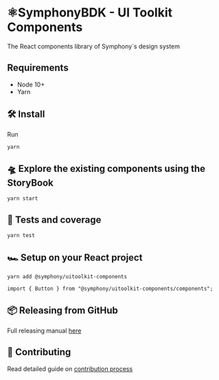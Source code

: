 # ⚛️SymphonyBDK - UI Toolkit Components

The React components library of Symphony`s design system

## Requirements

- Node 10+
- Yarn

## 🛠 Install

Run

```
yarn
```

## 🛸 Explore the existing components using the StoryBook

```
yarn start
```

## 🧪 Tests and coverage

```
yarn test
```

## 🏎️ Setup on your React project

```
yarn add @symphony/uitoolkit-components
```

```
import { Button } from "@symphony/uitoolkit-components/components";
```

## 📦 Releasing from GitHub

Full releasing manual [here](https://perzoinc.atlassian.net/wiki/spaces/DevX/pages/1303478933/UIToolkit+releasing+and+versioning)

## 💪 Contributing

Read detailed guide on [contribution process](https://github.com/SymphonyOSF/symphony-bdk-ui-toolkit-components/blob/master/docs/contributing.md)
